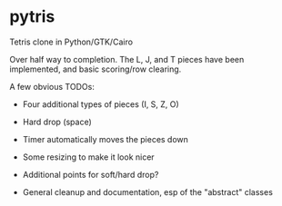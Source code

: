 pytris
======

Tetris clone in Python/GTK/Cairo

Over half way to completion. The L, J, and T pieces have been implemented, and basic scoring/row clearing.

A few obvious TODOs:

* Four additional types of pieces (I, S, Z, O)

* Hard drop (space)

* Timer automatically moves the pieces down

* Some resizing to make it look nicer

* Additional points for soft/hard drop?

* General cleanup and documentation, esp of the "abstract" classes
